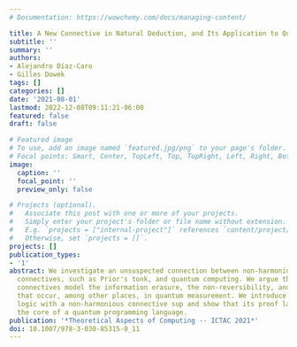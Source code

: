 ```yaml
---
# Documentation: https://wowchemy.com/docs/managing-content/

title: A New Connective in Natural Deduction, and Its Application to Quantum Computing
subtitle: ''
summary: ''
authors:
- Alejandro Díaz-Caro
- Gilles Dowek
tags: []
categories: []
date: '2021-08-01'
lastmod: 2022-12-08T09:11:21-06:00
featured: false
draft: false

# Featured image
# To use, add an image named `featured.jpg/png` to your page's folder.
# Focal points: Smart, Center, TopLeft, Top, TopRight, Left, Right, BottomLeft, Bottom, BottomRight.
image:
  caption: ''
  focal_point: ''
  preview_only: false

# Projects (optional).
#   Associate this post with one or more of your projects.
#   Simply enter your project's folder or file name without extension.
#   E.g. `projects = ["internal-project"]` references `content/project/deep-learning/index.md`.
#   Otherwise, set `projects = []`.
projects: []
publication_types:
- '1'
abstract: We investigate an unsuspected connection between non-harmonious logical
  connectives, such as Prior's tonk, and quantum computing. We argue that non-harmonious
  connectives model the information erasure, the non-reversibility, and the non-determinism
  that occur, among other places, in quantum measurement. We introduce a propositional
  logic with a non-harmonious connective sup and show that its proof language forms
  the core of a quantum programming language.
publication: '*Theoretical Aspects of Computing -- ICTAC 2021*'
doi: 10.1007/978-3-030-85315-0_11
---
```

